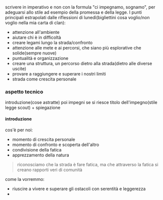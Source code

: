 scrivere in imperativo e non con la formula "ci impegnamo, sognamo", per adeguarsi allo stile ad esempio della promessa e della legge.
I punti principali estrapolati dalle riflessioni di lunedì(bigliettini cosa voglio/non voglio nella mia carta di clan):
- attenzione all'ambiente
- aiutare chi è in difficoltà
- creare legami lungo la strada/confronto
- attenzione alle mete e ai percorsi, che siano più esplorative che solide(sempre nuove)
- puntualità e organizzazione
- creare una struttura, un percorso dietro alla strada(dietro alle diverse uscite)
- provare a raggiungere e superare i nostri limiti
- strada come crescita personale

### aspetto tecnico
introduzione(cose astratte)
poi impegni
se si riesce titolo dell'impegno(stile legge scout) + spiegazione

#### introduzione
cos'è per noi:
- momento di crescita personale
- momento di confronto e scoperta dell'altro
- condivisione della fatica
- apprezzamento della natura

> riconosciamo che la strada è fare fatica, ma che attraverso la fatica si creano rapporti veri di comunità

come la vorremmo:
- riuscire a vivere e superare gli ostacoli con serentità e leggerezza
- 